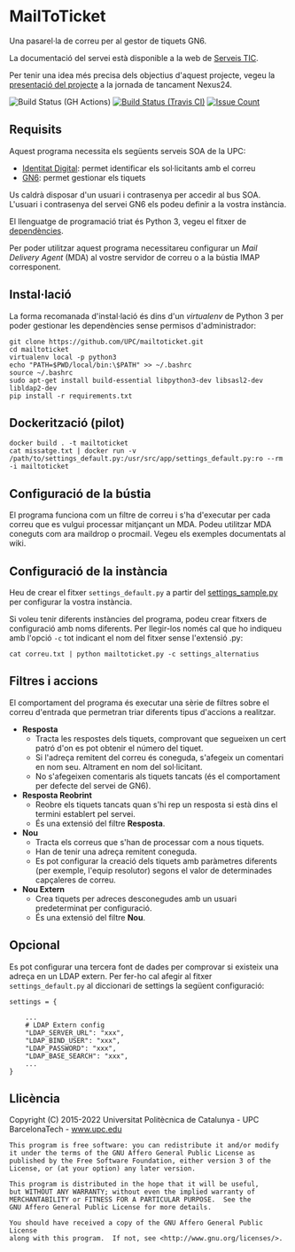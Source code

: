 MailToTicket
============

Una pasarel·la de correu per al gestor de tiquets GN6.

La documentació del servei està disponible a la web de [Serveis TIC](https://serveistic.upc.edu/ca/atic/documentacio/mailtoticket-convertir-un-mail-en-un-tiquet).

Per tenir una idea més precisa dels objectius d'aquest projecte, vegeu la [presentació del projecte](http://www.slideshare.net/angelaguilera/mailtoticket-presentaci-final-de-projecte) a la jornada de tancament Nexus24.

![Build Status (GH Actions)](https://github.com/UPC/mailtoticket/actions/workflows/python-app.yml/badge.svg)
[![Build Status (Travis CI)](https://travis-ci.com/UPC/mailtoticket.svg?branch=master)](https://travis-ci.com/UPC/mailtoticket)
[![Issue Count](https://codeclimate.com/github/UPC/mailtoticket/badges/issue_count.svg)](https://codeclimate.com/github/UPC/mailtoticket)

Requisits
---------

Aquest programa necessita els següents serveis SOA de la UPC:

*   [Identitat Digital](https://bus-soa.upc.edu/GestioIdentitat/Personesv6?wsdl): permet identificar els sol·licitants amb el correu
*   [GN6](https://bus-soa.upc.edu/gN6/GestioTiquetsv2?wsdl): permet gestionar els tiquets

Us caldrà disposar d'un usuari i contrasenya per accedir al bus SOA.
L'usuari i contrasenya del servei GN6 els podeu definir a la vostra instància.

El llenguatge de programació triat és Python 3, vegeu el fitxer de [dependències](requirements.txt).

Per poder utilitzar aquest programa necessitareu configurar un _Mail Delivery Agent_ (MDA) al vostre servidor de correu o a la bústia IMAP corresponent.

Instal·lació
------------

La forma recomanada d'instal·lació és dins d'un _virtualenv_ de Python 3 per poder gestionar les dependències sense permisos d'administrador:

```
git clone https://github.com/UPC/mailtoticket.git
cd mailtoticket
virtualenv local -p python3
echo "PATH=$PWD/local/bin:\$PATH" >> ~/.bashrc
source ~/.bashrc
sudo apt-get install build-essential libpython3-dev libsasl2-dev libldap2-dev
pip install -r requirements.txt
```
Dockerització (pilot)
---------------------

```
docker build . -t mailtoticket
cat missatge.txt | docker run -v /path/to/settings_default.py:/usr/src/app/settings_default.py:ro --rm -i mailtoticket
```


Configuració de la bústia
-------------------------

El programa funciona com un filtre de correu i s'ha d'executar per cada correu que es vulgui processar mitjançant un MDA.
Podeu utilitzar MDA coneguts com ara maildrop o procmail. Vegeu els exemples documentats al wiki.

Configuració de la instància
----------------------------

Heu de crear el fitxer `settings_default.py` a partir del [settings_sample.py](settings_sample.py) per configurar la vostra instància.

Si voleu tenir diferents instàncies del programa, podeu crear fitxers de configuració amb noms diferents.
Per llegir-los només cal que ho indiqueu amb l'opció `-c` tot indicant el nom del fitxer sense l'extensió .py:

```
cat correu.txt | python mailtoticket.py -c settings_alternatius
```

Filtres i accions
-----------------

El comportament del programa és executar una sèrie de filtres sobre el correu d'entrada que permetran triar diferents tipus d'accions a realitzar.

*   **Resposta**
    *   Tracta les respostes dels tiquets, comprovant que segueixen un cert patró d'on es pot obtenir el número del tiquet.
    *   Si l'adreça remitent del correu és coneguda, s'afegeix un comentari en nom seu. Altrament en nom del sol·licitant.
    *   No s'afegeixen comentaris als tiquets tancats (és el comportament per defecte del servei de GN6).
*   **Resposta Reobrint**
    *   Reobre els tiquets tancats quan s'hi rep un resposta si està dins el termini establert pel servei.
    *   És una extensió del filtre **Resposta**.
*   **Nou**
    *   Tracta els correus que s'han de processar com a nous tiquets.
    *   Han de tenir una adreça remitent coneguda.
    *   Es pot configurar la creació dels tiquets amb paràmetres diferents (per exemple, l'equip resolutor) segons el valor de determinades capçaleres de correu.
*   **Nou Extern**
    *   Crea tiquets per adreces desconegudes amb un usuari predeterminat per configuració.
    *   És una extensió del filtre **Nou**.

Opcional
--------

Es pot configurar una tercera font de dades per comprovar si existeix una adreça en un LDAP extern. Per fer-ho cal afegir al fitxer `settings_default.py` al diccionari de settings la següent configuració:

```
settings = {

    ...
    # LDAP Extern config
    "LDAP_SERVER_URL": "xxx",
    "LDAP_BIND_USER": "xxx",
    "LDAP_PASSWORD": "xxx",
    "LDAP_BASE_SEARCH": "xxx",
    ...
}
```

Llicència
---------

Copyright (C) 2015-2022 Universitat Politècnica de Catalunya - UPC BarcelonaTech - www.upc.edu

```
This program is free software: you can redistribute it and/or modify
it under the terms of the GNU Affero General Public License as
published by the Free Software Foundation, either version 3 of the
License, or (at your option) any later version.

This program is distributed in the hope that it will be useful,
but WITHOUT ANY WARRANTY; without even the implied warranty of
MERCHANTABILITY or FITNESS FOR A PARTICULAR PURPOSE.  See the
GNU Affero General Public License for more details.

You should have received a copy of the GNU Affero General Public License
along with this program.  If not, see <http://www.gnu.org/licenses/>.
```

